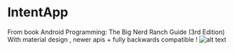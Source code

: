 # IntentApp
From book Android Programming: The Big Nerd Ranch Guide (3rd Edition) <br>
With material design , newer apis + fully backwards compatible !
![alt text](https://raw.githubusercontent.com/NoReasonException/IntentApp/blob/master/screenshots/28740773_2033423690277056_1415781368_n.jpg)
